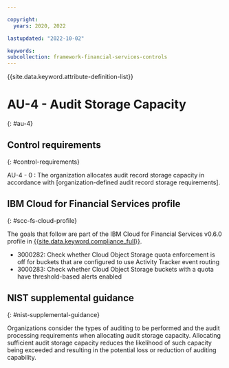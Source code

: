 ```yaml
---

copyright:
  years: 2020, 2022

lastupdated: "2022-10-02"

keywords: 
subcollection: framework-financial-services-controls
---
```


{{site.data.keyword.attribute-definition-list}}

               
# AU-4 - Audit Storage Capacity
{: #au-4}

## Control requirements
{: #control-requirements}

AU-4 - 0
    : The organization allocates audit record storage capacity in accordance with [organization-defined audit record storage requirements].

## IBM Cloud for Financial Services profile
{: #scc-fs-cloud-profile}

The goals that follow are part of the IBM Cloud for Financial Services v0.6.0 profile in [{{site.data.keyword.compliance_full}}](/docs/security-compliance?topic=security-compliance-getting-started).

- 3000282: Check whether Cloud Object Storage quota enforcement is off for buckets that are configured to use Activity Tracker event routing 
- 3000283: Check whether Cloud Object Storage buckets with a quota have threshold-based alerts enabled

## NIST supplemental guidance
{: #nist-supplemental-guidance}

Organizations consider the types of auditing to be performed and the audit processing requirements when allocating audit storage capacity. Allocating sufficient audit storage capacity reduces the likelihood of such capacity being exceeded and resulting in the potential loss or reduction of auditing capability.



